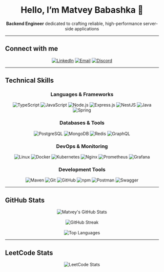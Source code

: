 <h1 align="center">
  Hello, I’m Matvey Babashka 👋
</h1>

<p align="center">
  <strong>Backend Engineer</strong> dedicated to crafting reliable, high-performance server-side applications
</p>

---

## Connect with me

<p align="center"><a href="https://www.linkedin.com/in/%D0%BC%D0%B0%D1%82%D0%B2%D0%B5%D0%B9-%D0%B1%D0%B0%D0%B1%D0%B0%D1%88%D0%BA%D0%B0-ba0648359/"><img src="https://img.shields.io/badge/LinkedIn-%230077B5.svg?style=for-the-badge&logo=linkedin&logoColor=white" alt="LinkedIn"/></a> <a href="mailto:m5221211m@gmail.com"><img src="https://img.shields.io/badge/Email-D14836?style=for-the-badge&logo=gmail&logoColor=white" alt="Email"/></a> <a href="https://discord.gg/DzMMQ3XM"><img src="https://img.shields.io/badge/Discord-5865F2.svg?style=for-the-badge&logo=discord&logoColor=white" alt="Discord"/></a></p>

---

## Technical Skills

<div align="center">

### Languages & Frameworks
<p>
  <img alt="TypeScript" src="https://img.shields.io/badge/TypeScript-%23007ACC.svg?style=for-the-badge&logo=typescript&logoColor=white"/>
  <img alt="JavaScript" src="https://img.shields.io/badge/JavaScript-%23323330.svg?style=for-the-badge&logo=javascript&logoColor=%23F7DF1E"/>
  <img alt="Node.js" src="https://img.shields.io/badge/Node.js-%236DA55F.svg?style=for-the-badge&logo=node.js&logoColor=white"/>
  <img alt="Express.js" src="https://img.shields.io/badge/Express.js-%23404d59.svg?style=for-the-badge&logo=express&logoColor=%2361DAFB"/>
  <img alt="NestJS" src="https://img.shields.io/badge/NestJS-%23E0234E.svg?style=for-the-badge&logo=nestjs&logoColor=white"/>
  <img alt="Java" src="https://img.shields.io/badge/Java-%23ED8B00.svg?style=for-the-badge&logo=openjdk&logoColor=white"/>
  <img alt="Spring" src="https://img.shields.io/badge/Spring-%236DB33F.svg?style=for-the-badge&logo=spring&logoColor=white"/>
</p>

### Databases & Tools
<p>
  <img alt="PostgreSQL" src="https://img.shields.io/badge/PostgreSQL-%23316192.svg?style=for-the-badge&logo=postgresql&logoColor=white"/>
  <img alt="MongoDB" src="https://img.shields.io/badge/MongoDB-%2347A248.svg?style=for-the-badge&logo=mongodb&logoColor=white"/>
  <img alt="Redis" src="https://img.shields.io/badge/Redis-%23DC382D.svg?style=for-the-badge&logo=redis&logoColor=white"/>
  <img alt="GraphQL" src="https://img.shields.io/badge/GraphQL-E10098.svg?style=for-the-badge&logo=graphql&logoColor=white"/>
</p>

###  DevOps & Monitoring
<p>
  <img alt="Linux" src="https://img.shields.io/badge/Linux-%230db7ed.svg?style=for-the-badge&logo=linux&logoColor=white"/>
  <img alt="Docker" src="https://img.shields.io/badge/Docker-%230db7ed.svg?style=for-the-badge&logo=docker&logoColor=white"/>
  <img alt="Kubernetes" src="https://img.shields.io/badge/Kubernetes-%23326CE5.svg?style=for-the-badge&logo=kubernetes&logoColor=white"/>
  <img alt="Nginx" src="https://img.shields.io/badge/Nginx-%23009639.svg?style=for-the-badge&logo=nginx&logoColor=white"/>
  <img alt="Prometheus" src="https://img.shields.io/badge/Prometheus-E6522C.svg?style=for-the-badge&logo=prometheus&logoColor=white"/>
  <img alt="Grafana" src="https://img.shields.io/badge/Grafana-F46800.svg?style=for-the-badge&logo=grafana&logoColor=white"/>
</p>

### Development Tools
<p>
  <img alt="Maven" src="https://img.shields.io/badge/Apache%20Maven-C71A36?style=for-the-badge&logo=Apache%20Maven&logoColor=white"/>
  <img alt="Git" src="https://img.shields.io/badge/Git-%23F05033.svg?style=for-the-badge&logo=git&logoColor=white"/>
  <img alt="GitHub" src="https://img.shields.io/badge/GitHub-%23121011.svg?style=for-the-badge&logo=github&logoColor=white"/>
  <img alt="npm" src="https://img.shields.io/badge/npm-%23CB3837.svg?style=for-the-badge&logo=npm&logoColor=white"/>
  <img alt="Postman" src="https://img.shields.io/badge/Postman-FF6C37.svg?style=for-the-badge&logo=postman&logoColor=white"/>
  <img alt="Swagger" src="https://img.shields.io/badge/Swagger-%2385EA2D.svg?style=for-the-badge&logo=swagger&logoColor=black"/>
</p>

</div>

---

## GitHub Stats

<div align="center">
  <img src="https://github-readme-stats.vercel.app/api?username=riloidx&theme=dark&show_icons=true&include_all_commits=true&count_private=true&hide_border=true" alt="Matvey's GitHub Stats"/>
  <br/><br/>
  <img src="https://github-readme-streak-stats.herokuapp.com/?user=riloidx&theme=dark&hide_border=true" alt="GitHub Streak"/>
  <br/><br/>
  <img src="https://github-readme-stats.vercel.app/api/top-langs/?username=riloidx&theme=dark&layout=compact&hide_border=true" alt="Top Languages"/>
</div>

---

## LeetCode Stats

<div align="center">
  <img src="https://leetcard.jacoblin.cool/Riloid?theme=dark" alt="LeetCode Stats" />
</div>
